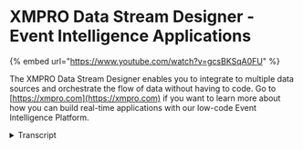 # XMPRO Data Stream Designer - Event Intelligence Applications
{% embed url="https://www.youtube.com/watch?v=gcsBKSqA0FU" %}

The XMPRO Data Stream Designer enables you to integrate to multiple data sources and orchestrate the flow of data without having to code. Go to [https://xmpro.com](https://xmpro.com) if you want to learn more about how you can build real-time applications with our low-code Event Intelligence Platform.
<details>
<summary>Transcript</summary>a data stream is the visual

representation of a streaming data

pipeline it is created by a user inside

XM pro data stream designer and a data

stream is typically composed through the

sequencing of a collection of

integration and other services agents

such as listeners context providers

transformations functions I on machine

learning services as well as action

agents each data stream is typically

constructed around a business use case

and it's done by a business user or a

subject matter expert so let me run you

through the data stream designer this is

the landing page for the XM pro data

stream designer we have different ways

that we can organize or categorize

information it could be done

functionally it could be done around

asset classes it could be done around

geographies or locations and in this

instance the information is is

categorized around functional areas so

around equipment maintenance and inside

that multiple data streams that feed my

use cases or applications of equipment

maintenance for example so these could

be pumps fans compressors heat

exchangers all around equipment

maintenance from a categorization point

of view now again this categorization is

shared with the app designer so we're

now going to the apps I see exactly the

same categories of equipment to drill

down and just have a quick look at what

is inside data stream and there are more

extensive videos that cover the all the

elements and how to configure this and

how to put it together but this is just

a high-level overview so this is an

example of an exemplary data stream it

is a visual way of representing or

building out the flow you can visually

construct all the elements of this and

it allows you to build the data flow

based on the use case or the application

or the problem that you're trying to

solve again making it visual makes it

really easy to first of all

constructed and sequence the the the

different components together from all

the building blocks that we have as

either listeners context providers

transformations machine learning and AI

capabilities functions such as

phosphorus and actions that we want to

do in other systems these are all

drag-and-drop

drag-and-drop blocks that we drag onto

the canvas and we can then sequence and

orchestrate in a very visual way what

are you trying to do from my dataflow

point of view so in this instance we're

bringing in flow and pressure from a

story n' we combine it with sensor data

from a third party sensor that's plugged

onto the pump in this example which

gives us vibration and temperature we

combine that we get the mic and model

from s AP so we can contextualize the

data that we have in this flow and we

can check certain thresholds if we want

to but we can then also pass it on to a

predictive model to predict whether this

is likely to file now that's the visual

sequencing this is the story that I'm

telling I'm connecting data I'm

combining it I'm bringing in context

from from the business system in this

instance the ERM system so that I have

my canned model and maintenance

information and something else that I

want I then want to run a predictive

model in meantime I want to store some

of the records and once I know that some

of the pumps are likely to fail based on

this predictive model I can then predict

the remaining useful life running or

sequencing another or chaining another

predictive model into this data flow

that creates this data pipe of

intelligent information that starts

flowing out so I start off with big data

I start bringing in intelligence and

turning it into smarter data and now I

can drive actions inside the data stream

that we've constructed for this specific

use case so in this one I'm sending out

sms's starting space and work order

requests and and run some recommendation

rules at the back but this is how you

visually construct the logic the blocks

that are used for that again we have a

library it's extensible library and

there are other videos that care that

cover this in more detail but just to

give you a high-level overview of what

the data stream designer is all about
</details>